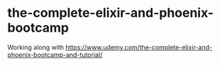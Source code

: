 # the-complete-elixir-and-phoenix-bootcamp
Working along with https://www.udemy.com/the-complete-elixir-and-phoenix-bootcamp-and-tutorial/
